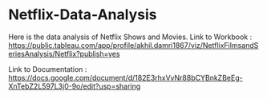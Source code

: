 # Netflix-Data-Analysis
Here is the data analysis of Netflix Shows and Movies.
Link to Workbook : https://public.tableau.com/app/profile/akhil.damri1867/viz/NetflixFilmsandSeriesAnalysis/Netflix?publish=yes


Link to Documentation : https://docs.google.com/document/d/182E3rhxVvNr88bCYBnkZBeEg-XnTebZ2L597L3j0-9o/edit?usp=sharing
